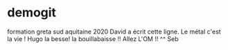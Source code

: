 # demogit
formation greta sud aquitaine 2020
David a écrit cette ligne.
Le métal c'est la vie ! Hugo
la besse! la bouillabaisse !! Allez L'OM !! ^^ Seb

